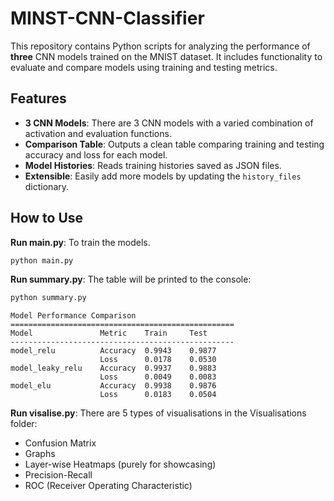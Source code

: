 # MINST-CNN-Classifier

This repository contains Python scripts for analyzing the performance of **three** CNN models trained on the MNIST dataset. It includes functionality to evaluate and compare models using training and testing metrics.

## Features

- **3 CNN Models**: There are 3 CNN models with a varied combination of activation and evaluation functions. 
- **Comparison Table**: Outputs a clean table comparing training and testing accuracy and loss for each model.
- **Model Histories**: Reads training histories saved as JSON files.
- **Extensible**: Easily add more models by updating the `history_files` dictionary.
## How to Use

**Run main.py**: To train the models.

```bash
python main.py
```
**Run summary.py**: The table will be printed to the console:
```bash
python summary.py
```

```
Model Performance Comparison
==================================================
Model               Metric    Train     Test      
--------------------------------------------------
model_relu          Accuracy  0.9943    0.9877    
                    Loss      0.0178    0.0530    
model_leaky_relu    Accuracy  0.9937    0.9883    
                    Loss      0.0049    0.0083    
model_elu           Accuracy  0.9938    0.9876    
                    Loss      0.0183    0.0504  
```

**Run visalise.py**: There are 5 types of visualisations in the Visualisations folder:
- Confusion Matrix
- Graphs
- Layer-wise Heatmaps (purely for showcasing)
- Precision-Recall
- ROC (Receiver Operating Characteristic)
